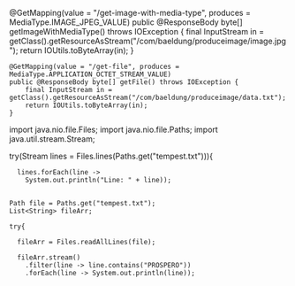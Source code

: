 @GetMapping(value = "/get-image-with-media-type", produces = MediaType.IMAGE_JPEG_VALUE)
    public @ResponseBody byte[] getImageWithMediaType() throws IOException {
        final InputStream in = getClass().getResourceAsStream("/com/baeldung/produceimage/image.jpg");
        return IOUtils.toByteArray(in);
    }

    @GetMapping(value = "/get-file", produces = MediaType.APPLICATION_OCTET_STREAM_VALUE)
    public @ResponseBody byte[] getFile() throws IOException {
        final InputStream in = getClass().getResourceAsStream("/com/baeldung/produceimage/data.txt");
        return IOUtils.toByteArray(in);
    }
import java.nio.file.Files;
import java.nio.file.Paths;
import java.util.stream.Stream;

 try(Stream<String> lines = 
        Files.lines(Paths.get("tempest.txt"))){       
      
      lines.forEach(line -> 
        System.out.println("Line: " + line));

    
    Path file = Paths.get("tempest.txt");
    List<String> fileArr;
        
    try{       
            
      fileArr = Files.readAllLines(file);
            
      fileArr.stream()
        .filter(line -> line.contains("PROSPERO"))
        .forEach(line -> System.out.println(line));
